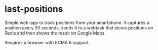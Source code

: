 # last-positions

Simple web-app to track positions from your smartphone. It captures a position every 30 seconds, sends it to a webtask that stores positions on Redis and then shows the result on Google Maps.

Requires a browser with ECMA 6 support.

